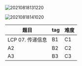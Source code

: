 
![20210818131220](https://i.loli.net/2021/08/19/xucFsbiYHX8dLoI.png)

![20210818141020](https://i.loli.net/2021/08/19/sGQR1rnEMwpmqgX.png)


题目 | tag | 难度
---------|----------|---------
 LCP 07. 传递信息 | B1 | C1
 A2 | B2 | C2
 A3 | B3 | C3